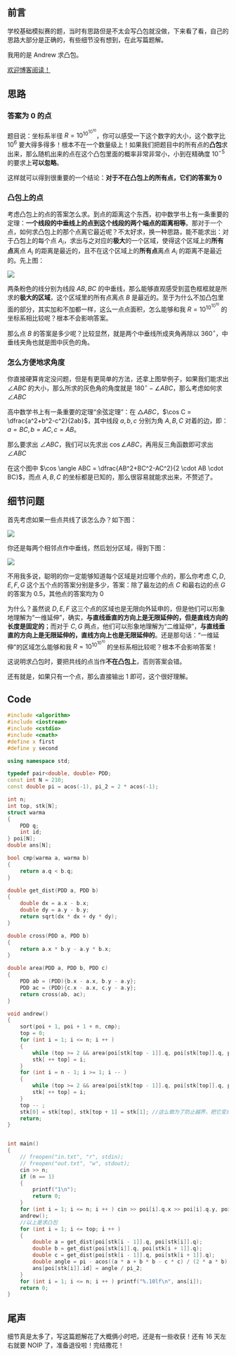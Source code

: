 ## 前言

学校基础模拟赛的题，当时有思路但是不太会写凸包就没做，下来看了看，自己的思路大部分是正确的，有些细节没有想到，在此写篇题解。

我用的是 Andrew 求凸包。

[欢迎博客阅读！](https://www.cnblogs.com/LittleMoMol-kawayi/p/solution_LuoGu_AT_agc021_b.html)

## 思路

### 答案为 0 的点

题目说：坐标系半径 $R=10^{10^{10^{10}}}$，你可以感受一下这个数字的大小，这个数字比 $10^6$ 要大得多得多！根本不在一个数量级上！如果我们把题目中的所有点的**凸包**求出来，那么随机出来的点在这个凸包里面的概率非常非常小，小到在精确度 $10^{-5}$ 的要求上**可以忽略**。

这样就可以得到很重要的一个结论：**对于不在凸包上的所有点，它们的答案为 0** 

### 凸包上的点

考虑凸包上的点的答案怎么求。到点的距离这个东西，初中数学书上有一条重要的定理：**一个线段的中垂线上的点到这个线段的两个端点的距离相等**。那对于一个点，如何求凸包上的那个点离它最近呢？不太好求，换一种思路，能不能求出：对于凸包上的每个点 $A_i$，求出与之对应的**极大**的一个区域，使得这个区域上的**所有点**离点 $A_i$ 的距离是最近的，且不在这个区域上的**所有点**离点 $A_i$ 的距离不是最近的。先上图：

![](https://cdn.luogu.com.cn/upload/image_hosting/2a5hc31h.png)

两条粉色的线分别为线段 $AB,BC$ 的中垂线，那么能够直观感受到蓝色框框就是所求的**极大的区域**，这个区域里的所有点离点 $B$ 是最近的。至于为什么不加凸包里面的部分，其实加和不加都一样，这么一点点面积，怎么能够和我 $R=10^{10^{10^{10}}}$ 的坐标系相比较呢？根本不会影响答案。

那么点 $B$ 的答案是多少呢？比较显然，就是两个中垂线所成夹角再除以 $360^\circ$，中垂线夹角也就是图中灰色的角。

### 怎么方便地求角度

你直接硬算肯定没问题，但是有更简单的方法，还拿上图举例子，如果我们能求出 $\angle ABC$ 的大小，那么所求的灰色角的角度就是 $180^\circ - \angle ABC$，那么考虑如何求 $\angle ABC$ 

高中数学书上有一条重要的定理“余弦定理”：在 $\triangle ABC$，$\cos C = \dfrac{a^2+b^2-c^2}{2ab}$，其中线段 $a,b,c$ 分别为角 $A,B,C$ 对着的边，即：$a=BC,b=AC,c=AB$。

那么要求出 $\angle ABC$，我们可以先求出 $\cos \angle ABC$，再用反三角函数即可求出 $\angle ABC$

在这个图中 $\cos \angle ABC = \dfrac{AB^2+BC^2-AC^2}{2 \cdot AB \cdot BC}$，而点 $A,B,C$ 的坐标都是已知的，那么很容易就能求出来，不赘述了。

## 细节问题

首先考虑如果一些点共线了该怎么办？如下图：

![](https://cdn.luogu.com.cn/upload/image_hosting/7fjyph4g.png)

你还是每两个相邻点作中垂线，然后划分区域，得到下图：

![](https://cdn.luogu.com.cn/upload/image_hosting/2lc0smu3.png)

不用我多说，聪明的你一定能够知道每个区域是对应哪个点的，那么你考虑 $C,D,E,F,G$ 这个五个点的答案分别是多少，答案：除了最左边的点 $C$ 和最右边的点 $G$ 的答案为 $0.5$，其他点的答案均为 $0$ 

为什么？虽然说 $D,E,F$ 这三个点的区域也是无限向外延申的，但是他们可以形象地理解为“一维延伸”，确实，**与直线垂直的方向上是无限延伸的，但是直线方向的长度是固定的**；而对于 $C,G$ 两点，他们可以形象地理解为“二维延伸”，**与直线垂直的方向上是无限延伸的，直线方向上也是无限延伸的**。还是那句话：“一维延伸”的区域怎么能够和我 $R=10^{10^{10^{10}}}$ 的坐标系相比较呢？根本不会影响答案！

这说明求凸包时，要把共线的点当作**不在凸包上**，否则答案会错。

还有就是，如果只有一个点，那么直接输出 1 即可，这个很好理解。

## Code

```cpp
#include <algorithm>
#include <iostream>
#include <cstdio>
#include <cmath>
#define x first
#define y second

using namespace std;

typedef pair<double, double> PDD;
const int N = 210;
const double pi = acos(-1), pi_2 = 2 * acos(-1);

int n;
int top, stk[N];
struct warma
{
    PDD q;
    int id;
} poi[N];
double ans[N];

bool cmp(warma a, warma b)
{
    return a.q < b.q;
}

double get_dist(PDD a, PDD b)
{
    double dx = a.x - b.x;
    double dy = a.y - b.y;
    return sqrt(dx * dx + dy * dy);
}

double cross(PDD a, PDD b)
{
    return a.x * b.y - a.y * b.x;
}

double area(PDD a, PDD b, PDD c)
{
    PDD ab = (PDD){b.x - a.x, b.y - a.y};
    PDD ac = (PDD){c.x - a.x, c.y - a.y};
    return cross(ab, ac);
}

void andrew()
{
    sort(poi + 1, poi + 1 + n, cmp);
    top = 0;
    for (int i = 1; i <= n; i ++ )
    {
        while (top >= 2 && area(poi[stk[top - 1]].q, poi[stk[top]].q, poi[i].q) < 0) top -- ;
        stk[ ++ top] = i;
    }
    for (int i = n - 1; i >= 1; i -- )
    {
        while (top >= 2 && area(poi[stk[top - 1]].q, poi[stk[top]].q, poi[i].q) < 0) top -- ;
        stk[ ++ top] = i;
    }
    top -- ;
    stk[0] = stk[top], stk[top + 1] = stk[1]; //这么做为了防止越界，把它变成一个“环”
    return;
}


int main()
{
    // freopen("in.txt", "r", stdin);
    // freopen("out.txt", "w", stdout);
    cin >> n;
    if (n == 1)
    {
        printf("1\n");
        return 0;
    }
    for (int i = 1; i <= n; i ++ ) cin >> poi[i].q.x >> poi[i].q.y, poi[i].id = i;
    andrew();
    //以上是求凸包
    for (int i = 1; i <= top; i ++ )
    {
        double a = get_dist(poi[stk[i - 1]].q, poi[stk[i]].q);
        double b = get_dist(poi[stk[i]].q, poi[stk[i + 1]].q);
        double c = get_dist(poi[stk[i - 1]].q, poi[stk[i + 1]].q);
        double angle = pi - acos((a * a + b * b - c * c) / (2 * a * b)); //余弦定理
        ans[poi[stk[i]].id] = angle / pi_2;
    }
    for (int i = 1; i <= n; i ++ ) printf("%.10lf\n", ans[i]);
    return 0;
}
```

## 尾声

细节真是太多了，写这篇题解花了大概俩小时吧，还是有一些收获！还有 16 天左右就要 NOIP 了，准备退役啦！完结撒花！